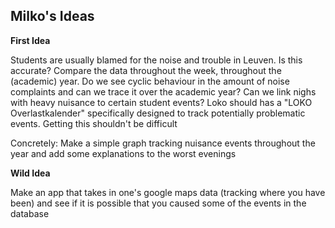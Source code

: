 ## Milko's Ideas

**First Idea**

Students are usually blamed for the noise and trouble in Leuven. Is this accurate? Compare the data throughout the week, throughout the (academic) year. Do we see cyclic behaviour in the amount of noise complaints and can we trace it over the academic year? Can we link nighs with heavy nuisance to certain student events? Loko should has a "LOKO Overlastkalender" specifically designed to track potentially problematic events. Getting this shouldn't be difficult

Concretely: Make a simple graph tracking nuisance events throughout the year and add some explanations to the worst evenings 


**Wild Idea**

Make an app that takes in one's google maps data (tracking where you have been) and see if it is possible that you caused some of the events in the database
